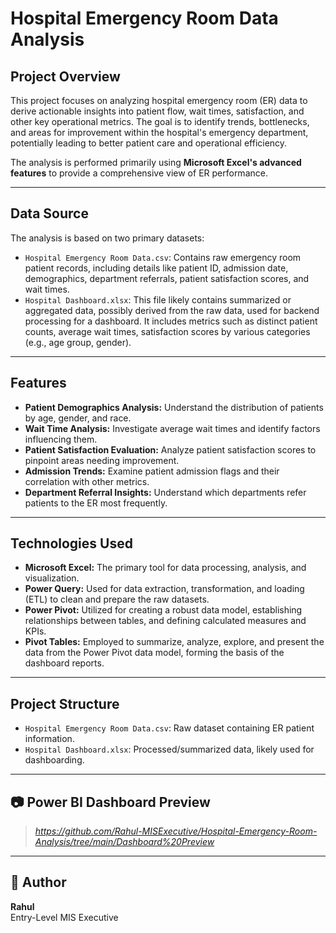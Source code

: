 # Hospital Emergency Room Data Analysis

## Project Overview

This project focuses on analyzing hospital emergency room (ER) data to derive actionable insights into patient flow, wait times, satisfaction, and other key operational metrics. The goal is to identify trends, bottlenecks, and areas for improvement within the hospital's emergency department, potentially leading to better patient care and operational efficiency.

The analysis is performed primarily using **Microsoft Excel's advanced features** to provide a comprehensive view of ER performance.

---

## Data Source

The analysis is based on two primary datasets:
* `Hospital Emergency Room Data.csv`: Contains raw emergency room patient records, including details like patient ID, admission date, demographics, department referrals, patient satisfaction scores, and wait times.
* `Hospital Dashboard.xlsx`: This file likely contains summarized or aggregated data, possibly derived from the raw data, used for backend processing for a dashboard. It includes metrics such as distinct patient counts, average wait times, satisfaction scores by various categories (e.g., age group, gender).

---

## Features

* **Patient Demographics Analysis:** Understand the distribution of patients by age, gender, and race.
* **Wait Time Analysis:** Investigate average wait times and identify factors influencing them.
* **Patient Satisfaction Evaluation:** Analyze patient satisfaction scores to pinpoint areas needing improvement.
* **Admission Trends:** Examine patient admission flags and their correlation with other metrics.
* **Department Referral Insights:** Understand which departments refer patients to the ER most frequently.

---

## Technologies Used

* **Microsoft Excel:** The primary tool for data processing, analysis, and visualization.
* **Power Query:** Used for data extraction, transformation, and loading (ETL) to clean and prepare the raw datasets.
* **Power Pivot:** Utilized for creating a robust data model, establishing relationships between tables, and defining calculated measures and KPIs.
* **Pivot Tables:** Employed to summarize, analyze, explore, and present the data from the Power Pivot data model, forming the basis of the dashboard reports.

---

## Project Structure

* `Hospital Emergency Room Data.csv`: Raw dataset containing ER patient information.
* `Hospital Dashboard.xlsx`: Processed/summarized data, likely used for dashboarding.
  
---

## 📷 Power BI Dashboard Preview

> *https://github.com/Rahul-MISExecutive/Hospital-Emergency-Room-Analysis/tree/main/Dashboard%20Preview*

---

## 🔗 Author

**Rahul**  
Entry-Level MIS Executive
